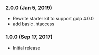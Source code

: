 ### 2.0.0 (Jan 5, 2019)

* Rewrite starter kit to support gulp 4.0.0
* add basic .htaccess

### 1.0.0 (Sep 17, 2017)

* Initial release
